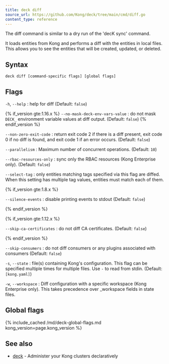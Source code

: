 ```yaml
---
title: deck diff
source_url: https://github.com/Kong/deck/tree/main/cmd/diff.go
content_type: reference
---
```


The diff command is similar to a dry run of the 'decK sync' command.

It loads entities from Kong and performs a diff with
the entities in local files. This allows you to see the entities
that will be created, updated, or deleted.


## Syntax

```
deck diff [command-specific flags] [global flags]
```

## Flags

`-h`, `--help`
:  help for diff (Default: `false`)

{% if_version gte:1.16.x %}
`--no-mask-deck-env-vars-value`
:  do not mask `DECK_` environment variable values at diff output. (Default: `false`)
{% endif_version %}

`--non-zero-exit-code`
:  return exit code 2 if there is a diff present,
exit code 0 if no diff is found,
and exit code 1 if an error occurs. (Default: `false`)

`--parallelism`
:  Maximum number of concurrent operations. (Default: `10`)

`--rbac-resources-only`
:  sync only the RBAC resources (Kong Enterprise only). (Default: `false`)

`--select-tag`
:  only entities matching tags specified via this flag are diffed.
When this setting has multiple tag values, entities must match each of them.

{% if_version gte:1.8.x %}

`--silence-events`
:  disable printing events to stdout (Default: `false`)

{% endif_version %}

{% if_version gte:1.12.x %}

`--skip-ca-certificates`
:  do not diff CA certificates. (Default: `false`)

{% endif_version %}

`--skip-consumers`
:  do not diff consumers or any plugins associated with consumers (Default: `false`)

`-s`, `--state`
:  file(s) containing Kong's configuration.
This flag can be specified multiple times for multiple files.
Use `-` to read from stdin. (Default: `[kong.yaml]`)

`-w`, `--workspace`
:  Diff configuration with a specific workspace (Kong Enterprise only).
This takes precedence over _workspace fields in state files.


## Global flags

{% include_cached /md/deck-global-flags.md kong_version=page.kong_version %}

## See also

* [deck](/deck/{{page.kong_version}}/reference/deck/)	 - Administer your Kong clusters declaratively
